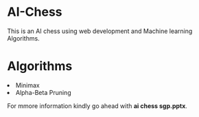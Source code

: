 # AI-Chess
This is an AI chess using web development and Machine learning Algorithms.

# Algorithms
<li>Minimax
<li>Alpha-Beta Pruning

For mmore information kindly go ahead with **ai chess sgp.pptx**. 
